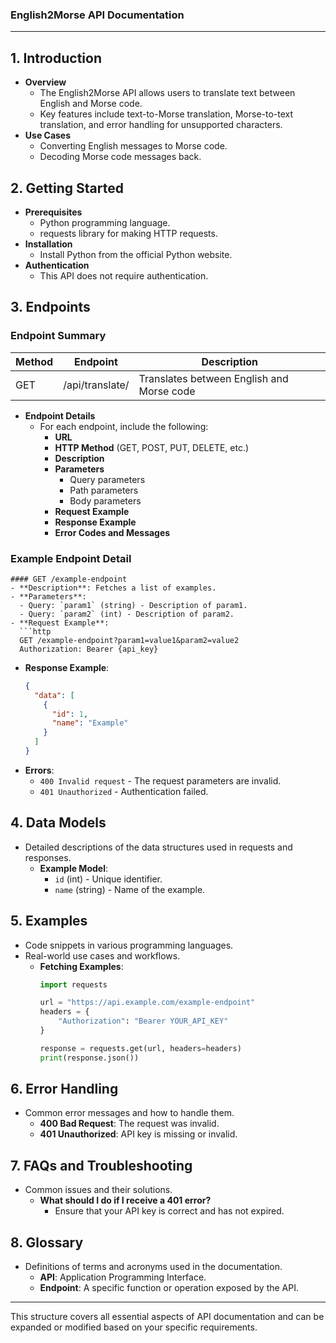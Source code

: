 ### English2Morse API Documentation

---

## 1. Introduction
- **Overview**
  - The English2Morse API allows users to translate text between English and Morse code.
  - Key features include text-to-Morse translation, Morse-to-text translation, and error handling for unsupported characters.
- **Use Cases**
  - Converting English messages to Morse code.
  - Decoding Morse code messages back.

## 2. Getting Started
- **Prerequisites**
  - Python programming language.
  - requests library for making HTTP requests.
- **Installation**
  - Install Python from the official Python website.
- **Authentication**
  - This API does not require authentication.

## 3. Endpoints
### Endpoint Summary
| Method | Endpoint                   | Description                          |
|--------|----------------------------|--------------------------------------|
| GET    | /api/translate/            | Translates between English and Morse code |

- **Endpoint Details**
  - For each endpoint, include the following:
    - **URL**
    - **HTTP Method** (GET, POST, PUT, DELETE, etc.)
    - **Description**
    - **Parameters**
      - Query parameters
      - Path parameters
      - Body parameters
    - **Request Example**
    - **Response Example**
    - **Error Codes and Messages**

### Example Endpoint Detail
```
#### GET /example-endpoint
- **Description**: Fetches a list of examples.
- **Parameters**:
  - Query: `param1` (string) - Description of param1.
  - Query: `param2` (int) - Description of param2.
- **Request Example**:
  ```http
  GET /example-endpoint?param1=value1&param2=value2
  Authorization: Bearer {api_key}
  ```
- **Response Example**:
  ```json
  {
    "data": [
      {
        "id": 1,
        "name": "Example"
      }
    ]
  }
  ```
- **Errors**:
  - `400 Invalid request` - The request parameters are invalid.
  - `401 Unauthorized` - Authentication failed.

## 4. Data Models
- Detailed descriptions of the data structures used in requests and responses.
  - **Example Model**:
    - `id` (int) - Unique identifier.
    - `name` (string) - Name of the example.

## 5. Examples
- Code snippets in various programming languages.
- Real-world use cases and workflows.
  - **Fetching Examples**:
    ```python
    import requests

    url = "https://api.example.com/example-endpoint"
    headers = {
        "Authorization": "Bearer YOUR_API_KEY"
    }

    response = requests.get(url, headers=headers)
    print(response.json())
    ```

## 6. Error Handling
- Common error messages and how to handle them.
  - **400 Bad Request**: The request was invalid.
  - **401 Unauthorized**: API key is missing or invalid.

## 7. FAQs and Troubleshooting
- Common issues and their solutions.
  - **What should I do if I receive a 401 error?**
    - Ensure that your API key is correct and has not expired.

## 8. Glossary
- Definitions of terms and acronyms used in the documentation.
  - **API**: Application Programming Interface.
  - **Endpoint**: A specific function or operation exposed by the API.

---

This structure covers all essential aspects of API documentation and can be expanded or modified based on your specific requirements.
